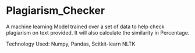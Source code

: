 # Plagiarism_Checker
A machine learning Model trained over a set of data to help check plagiarism on text provided. It will also calculate the similarity in Percentage.

Technology Used: Numpy, Pandas, Scitkit-learn NLTK

